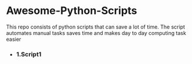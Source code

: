 # Awesome-Python-Scripts
This repo consists of python scripts that can save a lot of time. The script automates manual tasks saves time and makes day to day computing task easier
<h3> <ul> <li> 1.Script1</li></ul>
